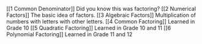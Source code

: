 [[1 Common Denominator]]
	Did you know this was factoring?
[[2 Numerical Factors]]
	The basic idea of factors.
[[3 Algebraic Factors]]
	Multiplication of numbers with letters with other letters.
[[4 Common Factoring]]
	Learned in Grade 10
[[5 Quadratic Factoring]]
	Learned in Grade 10 and 11
[[6 Polynomial Factoring]]
	Learned in Grade 11 and 12
